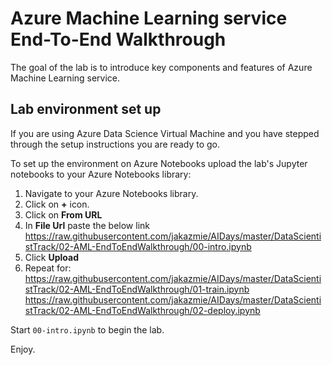 # Azure Machine Learning service End-To-End Walkthrough

The goal of the lab is to introduce key components and features of Azure Machine Learning service. 

## Lab environment set up

If you are using Azure Data Science Virtual Machine and you have stepped through the setup instructions you are ready to go.

To set up the environment on Azure Notebooks upload the lab's Jupyter notebooks to your Azure Notebooks library:

1. Navigate to your Azure Notebooks library.
2. Click on **+** icon.
3. Click on **From URL**
4. In **File Url** paste the below link
https://raw.githubusercontent.com/jakazmie/AIDays/master/DataScientistTrack/02-AML-EndToEndWalkthrough/00-intro.ipynb
5. Click **Upload**
6. Repeat for:
https://raw.githubusercontent.com/jakazmie/AIDays/master/DataScientistTrack/02-AML-EndToEndWalkthrough/01-train.ipynb
https://raw.githubusercontent.com/jakazmie/AIDays/master/DataScientistTrack/02-AML-EndToEndWalkthrough/02-deploy.ipynb

Start `00-intro.ipynb` to begin the lab.

Enjoy.



